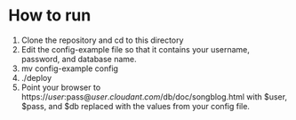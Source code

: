 How to run
==========

1. Clone the repository and cd to this directory
2. Edit the config-example file so that it contains your username, password, and database name.
3. mv config-example config
4. ./deploy
6. Point your browser to https://$user:$pass@$user.cloudant.com/$db/doc/songblog.html with $user, $pass, and $db replaced with the values from your config file.

